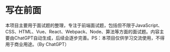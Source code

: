 # 写在前面
本项目主要用于面试题的整理，专注于前端面试题，包括但不限于JavaScript、CSS、HTML、Vue、React、Webpack、Node、算法等方面的面试题。内容主要由ChatGPT自动生成，后续会逐步完善。PS：本项目仅供学习交流使用，不得用于商业用途。（By ChatGPT）